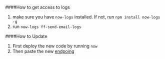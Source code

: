 ####How to get access to logs

1. make sure you have `now-logs` installed. If not, run `npm install now-logs -g`
2. run `now-logs ff-send-email-logs`

####How to Update

1. First deploy the new code by running `now`
2. Then paste the new [endpoing](https://console.graph.cool/Fondfolio/actions)

